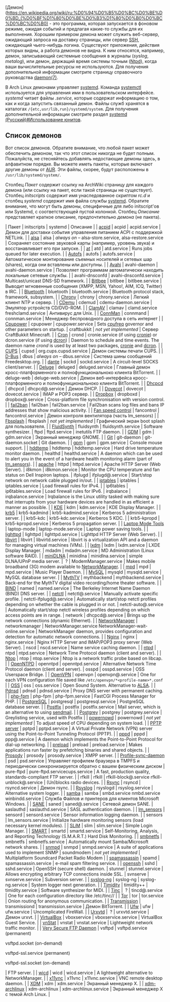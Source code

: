 [Демон](https://en.wikipedia.org/wiki/ru:%D0%94%D0%B5%D0%BC%D0%BE%D0%BD_(%D0%BF%D1%80%D0%BE%D0%B3%D1%80%D0%B0%D0%BC%D0%BC%D0%B0) - это программа, которая запускается в фоновом режиме, ожидая событий и предлагая какие-то службы для их выполнения. Хорошим примером демона может служить веб-сервер, ожидающий запроса на доставку страницы, или сервер [SSH](/index.php/Secure_Shell_(%D0%A0%D1%83%D1%81%D1%81%D0%BA%D0%B8%D0%B9) "Secure Shell (Русский)"), ожидающий чьего-нибудь логина. Существуют приложения, действия которых видны, а работа демонов не видна. К ним относятся, например, демон, записывающий системные сообщения в журналы (*syslog*, *metalog*), или демон, держащий время системы точным ([Ntpd](/index.php/Network_Time_Protocol_daemon_(%D0%A0%D1%83%D1%81%D1%81%D0%BA%D0%B8%D0%B9) "Network Time Protocol daemon (Русский)")), когда ваши вычислительные ресурсы не используются. Для получения дополнительной информации смотрите страницу справочного руководства [daemon(7)](https://jlk.fjfi.cvut.cz/arch/manpages/man/daemon.7).

В Arch Linux демонами управляет [systemd](/index.php/Systemd_(%D0%A0%D1%83%D1%81%D1%81%D0%BA%D0%B8%D0%B9) "Systemd (Русский)"). Команда [systemctl](/index.php/Systemd_(%D0%A0%D1%83%D1%81%D1%81%D0%BA%D0%B8%D0%B9)#.D0.9E.D1.81.D0.BD.D0.BE.D0.B2.D1.8B_.D0.B8.D1.81.D0.BF.D0.BE.D0.BB.D1.8C.D0.B7.D0.BE.D0.B2.D0.B0.D0.BD.D0.B8.D1.8F_systemctl "Systemd (Русский)") используется для управления ими в пользовательском интерфейсе. *systemd* читает файлы *.service*, которые содержат информацию о том, как и когда запустить связанный демон. Файлы служб хранятся в каталогах `/{etc,usr/lib,run}/systemd/system`. Для получения дополнительной информации смотрите раздел [systemd (Русский)#Использование юнитов](/index.php/Systemd_(%D0%A0%D1%83%D1%81%D1%81%D0%BA%D0%B8%D0%B9)#.D0.98.D1.81.D0.BF.D0.BE.D0.BB.D1.8C.D0.B7.D0.BE.D0.B2.D0.B0.D0.BD.D0.B8.D0.B5_.D1.8E.D0.BD.D0.B8.D1.82.D0.BE.D0.B2 "Systemd (Русский)").

## Список демонов

Вот список демонов. Обратите внимание, что любой пакет может обеспечить демоном, так что этот список никогда не будет полным. Пожалуйста, не стесняйтесь добавлять недостающие демоны здесь, в алфавитном порядке. Вы можете иметь пакеты, которые включают другие демоны от [AUR](/index.php/AUR "AUR"). Эти файлы, скорее, будут расположены в `/usr/lib/systemd/system/`.

Столбец *Пакет* содержит ссылку на ArchWiki страницу для каждого демона (или ссылку на пакет, если такой страницы не существует). Столбец *initscripts* содержит имя унаследованное скриптом *rc.d* и столбец *systemd* содержит имя файла службы [systemd](/index.php/Systemd_(%D0%A0%D1%83%D1%81%D1%81%D0%BA%D0%B8%D0%B9) "Systemd (Русский)"). Обратите внимание, что могут быть демоны, специфичные для либо initscript'ов или Systemd, с соответствующей пустой колонкой. Столбец *Описание* представляет краткое описание, предпочтительно *демона* (не пакета).

| Пакет | initscripts | systemd | Описание |
| [acpid](/index.php/Acpid "Acpid") | acpid | acpid.service | Демон для доставки события управления питанием ACPI с поддержкой NETLink. |
| [alsa](/index.php/Alsa "Alsa") | alsa | *always on* – alsa-store.service, alsa-restore.service | Сохраняет состояние звуковой карты (например, уровень звука) и восстанавливает его при запуске. |
| [at](https://www.archlinux.org/packages/?name=at) | atd | atd.service | Runs jobs queued for later execution. |
| [Autofs](/index.php/Autofs "Autofs") | autofs | autofs.service | Автоматическое монтирование съемных носителей и сетевых шар (shares), когда они вставлены или доступны. |
| [Avahi](/index.php/Avahi "Avahi") | avahi-daemon | avahi-daemon.service | Позволяет программам автоматически находить локальные сетевые службы. |
| avahi-dnsconfd | avahi-dnsconfd.service | Multicast/unicast DNS-SD framework. |
| [Bitlbee](/index.php/Bitlbee "Bitlbee") | bitlbee | bitlbee.service | Выводит мгновенные сообщения (XMPP, MSN, Yahoo!, AIM, ICQ, Twitter) в IRC. |
| [Bluetooth](/index.php/Bluetooth "Bluetooth") | bluetooth | bluetooth.service | Bluetooth protocol stack, framework, subsystem. |
| [Chrony](/index.php/Chrony "Chrony") | chrony | chrony.service | Легкий клиент NTP и сервер. |
| [CDemu](/index.php/CDemu "CDemu") | cdemud | cdemu-daemon.service | Эмулятор устройств CD/DVD-ROM. |
| [ClamAV](/index.php/ClamAV "ClamAV") | clamav | clamd.service
freshclamd.service | Антивирус для Unix. |
| [ConnMan](/index.php/ConnMan "ConnMan") | connmand | connman.service | Менеджер беспроводного доступа в сеть интернет |
| [Cpupower](/index.php/Cpupower "Cpupower") | cpupower | cpupower.service | Sets [cpufreq](/index.php/Cpufreq "Cpufreq") governor and other parameters on startup. |
 craftbukkit | *not yet implemented* | Сервер CraftBukkit Minecraft. |
| [Cron](/index.php/Cron "Cron") | crond | cronie.service (if using [cronie](https://www.archlinux.org/packages/?name=cronie)) or dcron.service (if using [dcron](https://aur.archlinux.org/packages/dcron/)) | Daemon to schedule and time events. The daemon name *crond* is used by at least two packages, [cronie](https://www.archlinux.org/packages/?name=cronie) and [dcron](https://aur.archlinux.org/packages/dcron/). |
| [CUPS](/index.php/CUPS "CUPS") | cupsd | org.cups.cupsd.service | Демон системы печати CUPS. |
| [D-Bus](/index.php/D-Bus "D-Bus") | dbus | *always on* – dbus.service | Система шины сообщений Freedesktop.org. |
| [dante](https://www.archlinux.org/packages/?name=dante) | sockd | sockd.service | A circuit-level SOCKS client/server. |
| [Deluge](/index.php/Deluge "Deluge") | deluged | deluged.service | Главный демон кросс-платформенного и полнофункциональноко клиента BitTorrent. |
| deluge-web | deluge-web.service | Демон веб-интерфейса кросс-платформенного и полнофункциональноко клиента BitTorrent. |
| [Dhcpcd](/index.php/Dhcpcd "Dhcpcd") | dhcpcd | dhcpcd@.service | Демон DHCP. |
| [Dovecot](/index.php/Dovecot "Dovecot") | dovecot | dovecot.service | IMAP и POP3 сервер. |
| [Dropbox](/index.php/Dropbox "Dropbox") | dropboxd | dropbox@.service | Cross-platform file synchronisation with version control. |
| [fail2ban](/index.php/Fail2ban "Fail2ban") | fail2ban | fail2ban.service | Fail2ban scans log files and bans IP addresses that show malicious activity. |
| [Fan speed control](/index.php/Fan_speed_control "Fan speed control") | fancontrol | fancontrol.service | Демон контроля вентилятора (часть lm_sensors) |
| [Fbsplash](/index.php/Fbsplash "Fbsplash") | fbsplash | *not yet implemented* | Графический экран boot splash для пользователя. |
| [FluidSynth](/index.php/FluidSynth "FluidSynth") | fluidsynth | fluidsynth.service | Software synthesizer. |
 ftpd | ftpd.service | inetutils FTP daemon. |
| [GDM](/index.php/GDM "GDM") | gdm | gdm.service | Экранный менеджер GNOME. |
| [Git](/index.php/Git "Git") | git-daemon | git-daemon.socket | Git daemon. |
| [gpm](/index.php/Console_mouse_support "Console mouse support") | gpm | gpm.service | Console mouse support. |
| [hddtemp](/index.php/Hddtemp "Hddtemp") | hddtemp | hddtemp.service | Hard drive temperature monitor daemon. |
 healthd | healthd.service | A daemon which can be used to alert you in the event of a hardware health monitoring alarm (part of [lm_sensors](/index.php/Lm_sensors "Lm sensors")). |
| [apache](/index.php/Apache "Apache") | httpd | httpd.service | Apache HTTP Server (Web Server). |
 i8kmon | i8kmon.service | Monitor the CPU temperature and fan status on Dell Inspiron laptops. |
 ifplugd | ifplugd@.service | Start/stop network on network cable plugged in/out. |
| [iptables](/index.php/Iptables "Iptables") | iptables | iptables.service | Load firewall rules for IPv4. |
| ip6tables | ip6tables.service | Load firewall rules for IPv6. |
 irqbalance | irqbalance.service | Irqbalance is the Linux utility tasked with making sure that interrupts from your hardware devices are handled in as efficient a manner as possible. |
| [KDE](/index.php/KDE "KDE") | kdm | kdm.service | KDE Display Manager. |
| [krb5](https://www.archlinux.org/packages/?name=krb5) | krb5-kadmind | krb5-kadmind.service | Kerberos 5 administration server. |
| krb5-kdc | krb5-kdc.service | Kerberos 5 KDC. |
| krb5-kpropd | krb5-kpropd.service | Kerberos 5 propagation server. |
| [Laptop Mode Tools](/index.php/Laptop_Mode_Tools "Laptop Mode Tools") | laptop-mode | laptop-mode.service | Laptop power saving tools. |
| [lighttpd](/index.php/Lighttpd "Lighttpd") | lighttpd | lighttpd.service | Lighttpd HTTP Server (Web Server). |
| [libvirt](/index.php/Libvirt "Libvirt") | libvirt | libvirtd.service | libvirt is a virtualization API and a daemon for managing virtual machines (VMs). |
| [lxdm](/index.php/LXDE "LXDE") | lxdm | lxdm.service | LXDE Display Manager. |
 mdadm | mdadm.service | MD Administration (Linux software RAID). |
| [miniDLNA](/index.php/MiniDLNA "MiniDLNA") | minidlna | minidlna.service | simple DLNA/UPnP media server. |
  ? | ModemManager.service | Makes mobile broadband (3G) modem available to [NetworkManager](/index.php/NetworkManager "NetworkManager"). |
| [mpd](/index.php/Mpd "Mpd") | mpd | mpd.service | Music Player Daemon. |
| [MySQL](/index.php/MySQL "MySQL") | mysqld | mysqld.service | MySQL database server. |
| [MythTV](/index.php/MythTV "MythTV") | mythbackend | mythbackend.service | Back-end for the MythTV digital video recording/home theater software. |
| [BIND](/index.php/BIND "BIND") | named | named.service | The Berkeley Internet Name Daemon (BIND) DNS server. |
| [netctl](/index.php/Netctl "Netctl") | netctl@.service | Manually activate specific profile. |
 netctl-ifplugd@.service | Automatically start/stop netctl profiles depending on whether the cable is plugged in or not. |
 netctl-auto@.service | Automatically start/stop netctl wireless profiles depending on which access points are in range. |
 network | dhcpcd@.service | Brings up the network connections (dynamic Ethernet). |
| [NetworkManager](/index.php/NetworkManager "NetworkManager") | networkmanager | NetworkManager.service
NetworkManager-wait-online.service | NetworkManager daemon, provides configuration and detection for automatic network connections. |
| [Nginx](/index.php/Nginx "Nginx") | nginx | nginx.service | Nginx HTTP Server and IMAP/POP3 proxy server (Web Server). |
 nscd | nscd.service | Name service caching daemon. |
| [ntpd](/index.php/Ntpd "Ntpd") | ntpd | ntpd.service | Network Time Protocol daemon (client and server). |
| [Ntop](/index.php/Ntop "Ntop") | ntop | ntop.service | Ntop is a network traffic probe based on libcap. |
| [OpenNTPD](/index.php/OpenNTPD "OpenNTPD") | openntpd | openntpd.service | Alternative Network Time Protocol daemon (client and server). |
 osspd | osspd.service | OSS Userspace Bridge. |
| [OpenVPN](/index.php/OpenVPN "OpenVPN") | openvpn | openvpn@.service | One for each VPN configuration file saved like `/etc/openvpn/*<profile-name>*.conf` |
| [OSS](/index.php/OSS "OSS") | oss | oss.service | Open Sound System. Alternative to [ALSA](/index.php/ALSA "ALSA"). |
| [Pdnsd](/index.php/Pdnsd "Pdnsd") | pdnsd | pdnsd.service | Proxy DNS server with permanent caching. |
| [php-fpm](https://www.archlinux.org/packages/?name=php-fpm) | php-fpm | php-fpm.service | FastCGI Process Manager for PHP. |
| [PostgreSQL](/index.php/PostgreSQL "PostgreSQL") | postgresql | postgresql.service | PostgreSQL database server. |
| [Postfix](/index.php/Postfix "Postfix") | postfix | postfix.service | Mail server, which is an alternative to using [sendmail](/index.php/Sendmail "Sendmail"). |
| [Postgrey](/index.php/Postgrey "Postgrey") | postgrey | postgrey.service | Greylisting service, used with Postfix |
| [powernowd](/index.php/Powernowd "Powernowd") | powernowd | *not yet implemented* | To adjust speed of CPU depending on system load. |
| [PPTP server](/index.php/PPTP_server "PPTP server") | pptpd | pptpd.service | A Virtual Private Network (VPN) server using the Point-to-Point Tunneling Protocol (PPTP). |
| [pppd](/index.php/Pppd "Pppd") | pppd | ppp@.service | A daemon which implements the Point-to-Point Protocol for dial-up networking. |
| [preload](/index.php/Preload "Preload") | preload | preload.service | Makes applications run faster by prefetching binaries and shared objects. |
| [Prosody](/index.php/Prosody "Prosody") | prosody | prosody.service | XMPP server. |
| [Profile-sync-daemon](/index.php/Profile-sync-daemon "Profile-sync-daemon") | psd | psd.service | Управляет профилем браузера в TMPFS и периодически синхронизируется обратно с вашем физическим диском |
 pure-ftpd | pure-ftpd.servicecups.service | A fast, production quality, standards-compliant FTP server. |
| rfkill | rfkill | rfkill-block@.service
rfkill-unblock@.service | (Un)blocks radio devices. |
| [Rsync](/index.php/Rsync "Rsync") | rsyncd | rsyncd.service | Демон rsync. |
| [Rsyslog](/index.php/Rsyslog "Rsyslog") | rsyslogd | rsyslog.service | Alternative system logger. |
| [samba](/index.php/Samba "Samba") | samba | smbd.service
nmbd.service
winbindd.service | Служба Файлов и принтеров для клиентов Microsoft Windows. |
| [SANE](/index.php/SANE "SANE") | saned | saned@.service | Сетевой демон SANE. |
 saslauthd | saslauthd.service | SASL authentication daemon. |
| [lm_sensors](/index.php/Lm_sensors "Lm sensors") | sensord | sensord.service | Sensor information logging daemon. |
| sensors | lm_sensors.service | Initialize hardware monitoring sensors (load necessary kernel modules). |
| [SLiM](/index.php/SLiM "SLiM") | slim | slim.service | Simple Login Manager. |
| [SMART](/index.php/SMART "SMART") | smartd | smartd.service | Self-Monitoring, Analysis, and Reporting Technology (S.M.A.R.T.) Hard Disk Monitoring. |
| [smbnetfs](/index.php/Samba#smbnetfs "Samba") | smbnetfs | smbnetfs.service | Automatically mount Samba/Microsoft network shares. |
| [snmpd](/index.php/Snmpd "Snmpd") | snmpd | snmpd.service | A suite of applications used to implement SNMP |
 soundmodem | *not yet implemented* | Multiplatform Soundcard Packet Radio Modem |
| [spamassassin](https://www.archlinux.org/packages/?name=spamassassin) | spamd | spamassassin.service | e-mail spam filtering service. |
| [openssh](/index.php/Openssh "Openssh") | sshd | sshd.service | OpenSSH (secure shell) daemon. |
 stunnel | stunnel.service | Allows encrypting arbitrary TCP connections inside SSL. |
 svnserve | svnserve.service | Subversion server. |
| [syslog-ng](/index.php/Syslog-ng "Syslog-ng") | syslog-ng | syslog-ng.service | System logger next generation. |
| [Timidity](/index.php/Timidity "Timidity") | timidity++ | timidity.service | Software synthesizer for MIDI. |
| [Tinc](/index.php/Tinc "Tinc") |  ? | tincd@.service | One for each configuration directory like /etc/tinc/*<vpnname>*/ |
| [Tor](/index.php/Tor "Tor") | tor | tor.service | Onion routing for anonymous communication. |
| [Transmission](/index.php/Transmission "Transmission") | transmissiond | transmission.service | Демон BitTorrent. |
| [Ufw](/index.php/Ufw "Ufw") | ufw | ufw.service | Uncomplicated FireWall. |
| [Urxvtd](/index.php/Rxvt-unicode_(%D0%A0%D1%83%D1%81%D1%81%D0%BA%D0%B8%D0%B9) "Rxvt-unicode (Русский)") |  ? | urxvtd.service | Демон urxvt. |
| [VirtualBox](/index.php/VirtualBox "VirtualBox") | vboxservice | vboxservice.service | VirtualBox Guest Service. |
| [vnStat](/index.php/VnStat "VnStat") | vnstat | vnstat.service | Lightweight network traffic monitor. |
| [Very Secure FTP Daemon](/index.php/Very_Secure_FTP_Daemon "Very Secure FTP Daemon") | vsftpd | vsftpd.service (permanent)

vsftpd.socket (on-demand)

vsftpd-ssl.service (permanent)

vsftpd-ssl.socket (on-demand)

 | FTP server. |
| [wicd](/index.php/Wicd "Wicd") | wicd | wicd.service | A lightweight alternative to NetworkManager. |
| [x11vnc](/index.php/X11vnc "X11vnc") | x11vnc | x11vnc.service | VNC remote desktop daemon. |
| [XDM](/index.php/XDM "XDM") | xdm | xdm.service | Экранный менеджер X. |
| [xdm-archlinux](/index.php/XDM "XDM") | xdm-archlinux | xdm-archlinux.service | Экранный менеджер X с темой Arch Linux. |